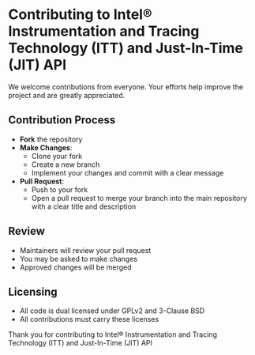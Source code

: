 # Contributing to Intel® Instrumentation and Tracing Technology (ITT) and Just-In-Time (JIT) API

We welcome contributions from everyone. Your efforts help improve the project and are greatly appreciated.

## Contribution Process

- **Fork** the repository
- **Make Changes**: 
  - Clone your fork
  - Create a new branch
  - Implement your changes and commit with a clear message
- **Pull Request**: 
  - Push to your fork
  - Open a pull request to merge your branch into the main repository with a clear title and description

## Review

- Maintainers will review your pull request
- You may be asked to make changes
- Approved changes will be merged

## Licensing

- All code is dual licensed under GPLv2 and 3-Clause BSD
- All contributions must carry these licenses

Thank you for contributing to Intel® Instrumentation and Tracing Technology (ITT) and Just-In-Time (JIT) API
